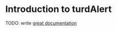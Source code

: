 # Introduction to turdAlert

TODO: write [great documentation](http://jacobian.org/writing/great-documentation/what-to-write/)
